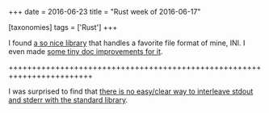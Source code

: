 +++
date = 2016-06-23
title = "Rust week of 2016-06-17"

[taxonomies]
tags = ['Rust']
+++

I found [a so nice library] that handles a favorite file format of mine,
INI. I even made [some tiny doc improvements for it].

++++++++++++++++++++++++++++++++++++++++++++++++++++++++++++++++++++++++

I was surprised to find that [there is no easy/clear way to interleave
stdout and stderr with the standard library].

  [a so nice library]: https://github.com/zonyitoo/rust-ini
  [some tiny doc improvements for it]: https://github.com/zonyitoo/rust-ini/pull/25
  [there is no easy/clear way to interleave stdout and stderr with the
  standard library]: http://stackoverflow.com/q/37918670/321731
